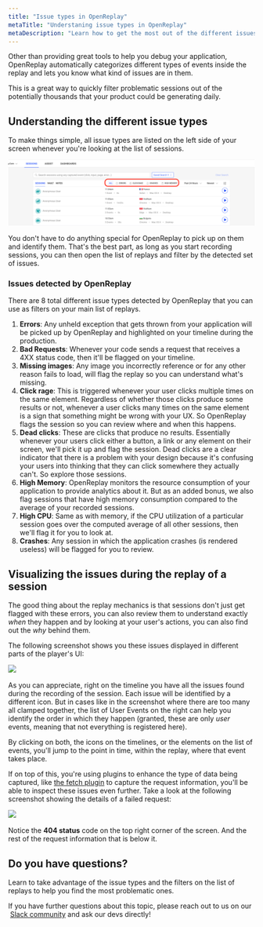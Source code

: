 ```yaml
---
title: "Issue types in OpenReplay"
metaTitle: "Understaning issue types in OpenReplay"
metaDescription: "Learn how to get the most out of the different issues auto-detected by OpenReplay"
---
```


Other than providing great tools to help you debug your application, OpenReplay automatically categorizes different types of events inside the replay and lets you know what kind of issues are in them.

This is a great way to quickly filter problematic sessions out of the potentially thousands that your product could be generating daily.

## Understanding the different issue types

To make things simple, all issue types are listed on the left side of your screen whenever you're looking at the list of sessions.

![Issue Types in OpenReplay](images/issue-types.png#center)

You don't have to do anything special for OpenReplay to pick up on them and identify them. That's the best part, as long as you start recording sessions, you can then open the list of replays and filter by the detected set of issues.

### Issues detected by OpenReplay

There are 8 total different issue types detected by OpenReplay that you can use as filters on your main list of replays.

1. **Errors**: Any unheld exception that gets thrown from your application will be picked up by OpenReplay and highlighted on your timeline during the production.
2. **Bad Requests**: Whenever your code sends a request that receives a 4XX status code, then it'll be flagged on your timeline.
3. **Missing images**: Any image you incorrectly reference or for any other reason fails to load, will flag the replay so you can understand what's missing.
4. **Click rage**: This is triggered whenever your user clicks multiple times on the same element. Regardless of whether those clicks produce some results or not, whenever a user clicks many times on the same element is a sign that something might be wrong with your UX. So OpenReplay flags the session so you can review where and when this happens.
5. **Dead clicks**: These are clicks that produce no results. Essentially whenever your users click either a button, a link or any element on their screen, we'll pick it up and flag the session. Dead clicks are a clear indicator that there is a problem with your design because it's confusing your users into thinking that they can click somewhere they actually can't. So explore those sessions.
6. **High Memory**: OpenReplay monitors the resource consumption of your application to provide analytics about it. But as an added bonus, we also flag sessions that have high memory consumption compared to the average of your recorded sessions.
7. **High CPU**: Same as with memory, if the CPU utilization of a particular session goes over the computed average of all other sessions, then we'll flag it for you to look at.
8. **Crashes**: Any session in which the application crashes (is rendered useless) will be flagged for you to review.

## Visualizing the issues during the replay of a session

The good thing about the replay mechanics is that sessions don't just get flagged with these errors, you can also review them to understand exactly _when_ they happen and by looking at your user's actions, you can also find out the _why_ behind them.

The following screenshot shows you these issues displayed in different parts of the player's UI:



![](https://i.imgur.com/byIiNZO.png)

As you can appreciate, right on the timeline you have all the issues found during the recording of the session. Each issue will be identified by a different icon.
But in cases like in the screenshot where there are too many all clamped together, the list of User Events on the right can help you identify the order in which they happen (granted, these are only _user_ events, meaning that not everything is registered here).

By clicking on both, the icons on the timelines, or the elements on the list of events, you'll jump to the point in time, within the replay, where that event takes place.

If on top of this, you're using plugins to enhance the type of data being captured, like [the fetch plugin](https://docs.openreplay.com/tutorials/fetch) to capture the request information, you'll be able to inspect these issues even further.
Take a look at the following screenshot showing the details of a failed request:


![](https://i.imgur.com/97bREgW.png)

Notice the **404 status** code on the top right corner of the screen. And the rest of the request information that is below it.

## Do you have questions?

Learn to take advantage of the issue types and the filters on the list of replays to help you find the most problematic ones.
    
If you have further questions about this topic, please reach out to us on our  [Slack community](https://slack.openreplay.com/) and ask our devs directly!